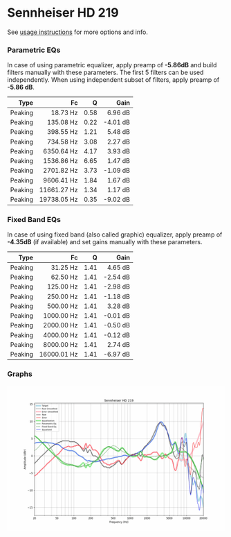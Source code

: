 # Sennheiser HD 219
See [usage instructions](https://github.com/jaakkopasanen/AutoEq#usage) for more options and info.

### Parametric EQs
In case of using parametric equalizer, apply preamp of **-5.86dB** and build filters manually
with these parameters. The first 5 filters can be used independently.
When using independent subset of filters, apply preamp of **-5.86 dB**.

| Type    | Fc          |    Q | Gain     |
|--------:|------------:|-----:|---------:|
| Peaking | 18.73 Hz    | 0.58 | 6.96 dB  |
| Peaking | 135.08 Hz   | 0.22 | -4.01 dB |
| Peaking | 398.55 Hz   | 1.21 | 5.48 dB  |
| Peaking | 734.58 Hz   | 3.08 | 2.27 dB  |
| Peaking | 6350.64 Hz  | 4.17 | 3.93 dB  |
| Peaking | 1536.86 Hz  | 6.65 | 1.47 dB  |
| Peaking | 2701.82 Hz  | 3.73 | -1.09 dB |
| Peaking | 9606.41 Hz  | 1.84 | 1.67 dB  |
| Peaking | 11661.27 Hz | 1.34 | 1.17 dB  |
| Peaking | 19738.05 Hz | 0.35 | -9.02 dB |

### Fixed Band EQs
In case of using fixed band (also called graphic) equalizer, apply preamp of **-4.35dB**
(if available) and set gains manually with these parameters.

| Type    | Fc          |    Q | Gain     |
|--------:|------------:|-----:|---------:|
| Peaking | 31.25 Hz    | 1.41 | 4.65 dB  |
| Peaking | 62.50 Hz    | 1.41 | -2.54 dB |
| Peaking | 125.00 Hz   | 1.41 | -2.98 dB |
| Peaking | 250.00 Hz   | 1.41 | -1.18 dB |
| Peaking | 500.00 Hz   | 1.41 | 3.28 dB  |
| Peaking | 1000.00 Hz  | 1.41 | -0.01 dB |
| Peaking | 2000.00 Hz  | 1.41 | -0.50 dB |
| Peaking | 4000.00 Hz  | 1.41 | -0.12 dB |
| Peaking | 8000.00 Hz  | 1.41 | 2.74 dB  |
| Peaking | 16000.01 Hz | 1.41 | -6.97 dB |

### Graphs
![](./Sennheiser%20HD%20219.png)